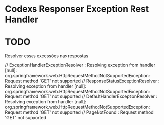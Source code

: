 # Codexs Responser Exception Rest Handler


# TODO

Resolver essas excessões nas respostas

//    ExceptionHandlerExceptionResolver : Resolving exception from handler [null]: org.springframework.web.HttpRequestMethodNotSupportedException: Request method 'GET' not supported
//    ResponseStatusExceptionResolver : Resolving exception from handler [null]: org.springframework.web.HttpRequestMethodNotSupportedException: Request method 'GET' not supported
//    DefaultHandlerExceptionResolver : Resolving exception from handler [null]: org.springframework.web.HttpRequestMethodNotSupportedException: Request method 'GET' not supported
//    PageNotFound : Request method 'GET' not supported